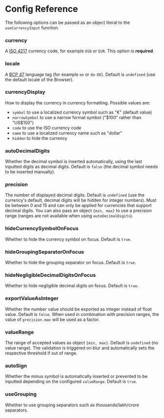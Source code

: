 # Config Reference

The following options can be passed as an object literal to the `useCurrencyInput` function.

### currency

A [ISO 4217](https://en.wikipedia.org/wiki/ISO_4217) currency code, for example `USD` or `EUR`. This option is **required**.

### locale

A [BCP 47](https://tools.ietf.org/html/bcp47) language tag (for example `en` or `de-DE`). Default is `undefined` (use the default locale of the Browser).

### currencyDisplay

How to display the currency in currency formatting. Possible values are:

- `symbol` to use a localized currency symbol such as "€" (default value)
- `narrowSymbol` to use a narrow format symbol ("$100" rather than "US$100")
- `code` to use the ISO currency code
- `name` to use a localized currency name such as "dollar"
- `hidden` to hide the currency

### autoDecimalDigits

Whether the decimal symbol is inserted automatically, using the last inputted digits as decimal digits. Default is `false` (the decimal symbol needs to be inserted manually).

### precision

The number of displayed decimal digits. Default is `undefined` (use the currency's default, decimal digits will be hidden for integer numbers). Must be between 0 and 15 and can only be applied for currencies that support decimal digits.
You can also pass an object `{min, max}` to use a precision range (ranges are not available when using `autoDecimalDigits`).

### hideCurrencySymbolOnFocus

Whether to hide the currency symbol on focus. Default is `true`.

### hideGroupingSeparatorOnFocus

Whether to hide the grouping separator on focus. Default is `true`.

### hideNegligibleDecimalDigitsOnFocus

Whether to hide negligible decimal digits on focus. Default is `true`.

### exportValueAsInteger

Whether the number value should be exported as integer instead of float value. Default is `false`.
When used in combination with precision ranges, the value of `precision.max` will be used as a factor.

### valueRange

The range of accepted values as object `{min, max}`. Default is `undefined` (no value range). The validation is triggered on blur and automatically sets the respective threshold if out of range.

### autoSign

Whether the minus symbol is automatically inserted or prevented to be inputted depending on the configured `valueRange`. Default is `true`.

### useGrouping

Whether to use grouping separators such as thousands/lakh/crore separators.
